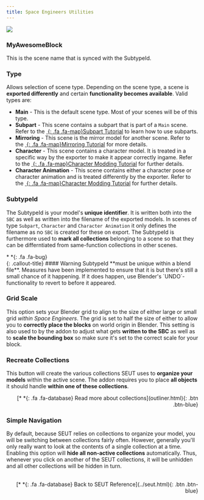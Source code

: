 ```yaml
---
title: Space Engineers Utilities
---
```

![](/modding-reference/assets/images/reference/seut/main-panel_1.png)

### MyAwesomeBlock
This is the scene name that is synced with the SubtypeId.

### Type
Allows selection of scene type. Depending on the scene type, a scene is **exported differently** and certain **functionality becomes available**. Valid types are:

* **Main** - This is the default scene type. Most of your scenes will be of this type.
* **Subpart** - This scene contains a subpart that is part of a `Main` scene. Refer to the [*&nbsp;*{: .fa .fa-map}Subpart Tutorial]() to learn how to use subparts.
* **Mirroring** - This scene is the mirror model for another scene. Refer to the [*&nbsp;*{: .fa .fa-map}Mirroring Tutorial]() for more details.
* **Character** - This scene contains a character model. It is treated in a specific way by the exporter to make it appear correctly ingame. Refer to the [*&nbsp;*{: .fa .fa-map}Character Modding Tutorial]() for further details.
* **Character Animation** - This scene contains either a character pose or character animation and is treated differently by the exporter. Refer to the [*&nbsp;*{: .fa .fa-map}Character Modding Tutorial]() for further details.

### SubtypeId
The SubtypeId is your model's **unique identifier**. It is written both into the `SBC` as well as written into the filename of the exported models. In scenes of type `Subpart`, `Character` and `Character Animation` it only defines the filename as no `SBC` is created for these on export.
The SubtypeId is furthermore used to **mark all collections** belonging to a scene so that they can be differntiated from same-function collections in other scenes.

<div class="callout-block callout-warning"><div class="icon-holder">*&nbsp;*{: .fa .fa-bug}
</div><div class="content">
{: .callout-title}
#### Warning
SubtypeId **must be unique within a blend file**. Measures have been implemented to ensure that it is but there's still a small chance of it happening. If it does happen, use Blender's `UNDO`-functionality to revert to before it appeared.
</div></div>

### Grid Scale
This option sets your Blender grid to align to the size of either large or small grid *within Space Engineers*. The grid is set to half the size of either to allow you to **correctly place the blocks** on world origin in Blender.
This setting is also used to by the addon to adjust what gets **written to the SBC** as well as to **scale the bounding box** so make sure it's set to the correct scale for your block.

### Recreate Collections
This button will create the various collections SEUT uses to **organize your models** within the active scene. The addon requires you to place **all objects** it should handle **within one of these collections**. 
<p style="text-align:right">[*&nbsp;*{: .fa .fa-database} Read more about collections](outliner.html){: .btn .btn-blue}</p>

### Simple Navigation
By default, because SEUT relies on collections to organize your model, you will be switching between collections fairly often. However, generally you'll only really want to look at the contents of a single collection at a time. Enabling this option will **hide all non-active collections** automatically. Thus, whenever you click on another of the SEUT collections, it will be unhidden and all other collections will be hidden in turn.
<br><br/>
<p style="text-align:right">[*&nbsp;*{: .fa .fa-database} Back to SEUT Reference](../seut.html){: .btn .btn-blue}</p>